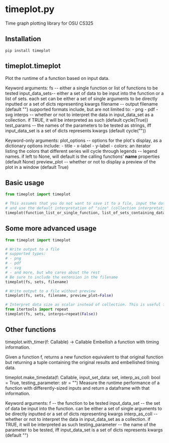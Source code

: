 # timeplot.py
Time graph plotting library for OSU CS325

## Installation
```
pip install timeplot
```

## timeplot.timeplot
Plot the runtime of a function based on input data.

Keyword arguments:
fs -- either a single function or list of functions to be tested
input\_data\_sets-- either a set of data to be input into the function or a list of sets. each set can be either a set of single arguments to be directly
    inputted or a set of dicts representing kwargs
filename -- output filename (default "")
    supported formats include, but are not limited to:
        - png
        - pdf
        - svg
interps -- whether or not to interpret the data in input\_data\_set as a collection. if TRUE, it will be interpreted as such (default cycle(True))
test\_params -- the names of the parameters to be tested as strings, iff input\_data\_set is a set of dicts represents kwargs (default cycle(""))

Keyword-only arguments:
plot\_options -- options for the plot's display, as a dictionary
    options include:
        - title
        - x-label
        - y-label
        - colors: an iterator listing the colors that different series will cycle through
legends -- legend names. if left to None, will default is the calling functions' __name__ properties (default None)
preview\_plot -- whether or not to display a preview of the plot in a window (default True)


## Basic usage
```py
from timeplot import timeplot

# This assumes that you do not want to save it to a file, input the data directly as the ONLY parameter to the function,
# and use the default interpretation of "size" (collection interpretation)
timeplot(function_list_or_single_function, list_of_sets_containing_data_or_single_set)
```

## Some more advanced usage
```py
from timeplot import timeplot

# Write output to a file
# supported types:
# - png
# - pdf
# - svg
# - and more, but who cares about the rest
# Be sure to include the extension in the filename
timeplot(fs, sets, filename)

# Write output to a file without preview
timeplot(fs, sets, filename, preview_plot=False)

# Interpret data size as scalar instead of collection. This is useful for functions like `pow` or `sqrt`.
from itertools import repeat
timeplot(fs, sets, interps=repeat(False))
```

## Other functions
timeplot.with\_timer(f: Callable) -> Callable
Embellish a function with timing information.

Given a function f, returns a new function equivalent
to that original function but returning a tuple containing
the original results and embellished timing data.


timeplot.make\_timedata(f: Callable,
                        input\_set\_data: set,
                        interp\_as\_coll: bool = True,
                        testing\_parameter: str = "")
Measure the runtime performance of a function with differently-sized inputs and return a dataframe with that information.

Keyword arguments:
f -- the function to be tested
input\_data\_set -- the set of data be input into the function. can be either a set of single arguments to be directly
    inputted or a set of dicts representing kwargs
interp\_as\_coll -- whether or not to interpret the data in input\_data\_set as a collection. if TRUE, it will be interpreted as such
testing\_parameter -- the name of the parameter to be tested, iff input\_data\_set is a set of dicts represents kwargs (default "")
